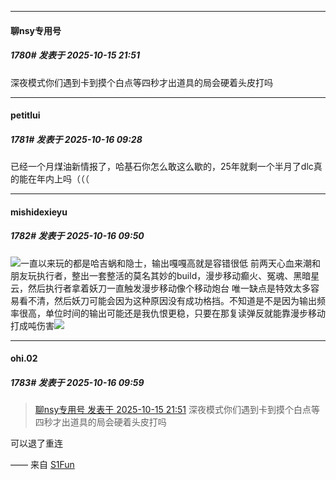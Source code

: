 ﻿
*****

####  聊nsy专用号  
##### 1780#       发表于 2025-10-15 21:51

深夜模式你们遇到卡到摸个白点等四秒才出道具的局会硬着头皮打吗


*****

####  petitlui  
##### 1781#       发表于 2025-10-16 09:28

已经一个月煤油新情报了，哈基石你怎么敢这么歇的，25年就剩一个半月了dlc真的能在年内上吗（（（


*****

####  mishidexieyu  
##### 1782#       发表于 2025-10-16 09:50

<img src="https://static.stage1st.com/image/smiley/face2017/066.png" referrerpolicy="no-referrer">一直以来玩的都是哈吉蜗和隐士，输出嘎嘎高就是容错很低
前两天心血来潮和朋友玩执行者，整出一套整活的莫名其妙的build，漫步移动癫火、冤魂、黑暗星云，然后执行者拿着妖刀一直触发漫步移动像个移动炮台
唯一缺点是特效太多容易看不清，然后妖刀可能会因为这种原因没有成功格挡。不知道是不是因为输出频率很高，单位时间的输出可能还是我仇恨更稳，只要在那复读弹反就能靠漫步移动打成吨伤害<img src="https://static.stage1st.com/image/smiley/face2017/066.png" referrerpolicy="no-referrer">


*****

####  ohi.02  
##### 1783#       发表于 2025-10-16 09:59

<blockquote><a href="httphttps://stage1st.com/2b/forum.php?mod=redirect&amp;goto=findpost&amp;pid=68576524&amp;ptid=2210352" target="_blank">聊nsy专用号 发表于 2025-10-15 21:51</a>
深夜模式你们遇到卡到摸个白点等四秒才出道具的局会硬着头皮打吗</blockquote>
可以退了重连

—— 来自 [S1Fun](https://s1fun.koalcat.com)

